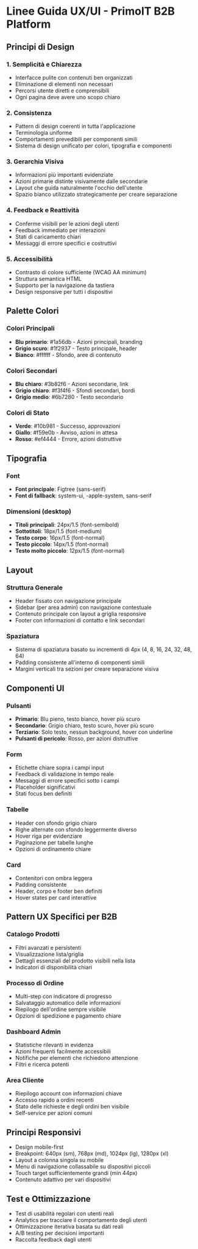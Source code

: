 # Linee Guida UX/UI - PrimoIT B2B Platform

## Principi di Design

### 1. Semplicità e Chiarezza
- Interfacce pulite con contenuti ben organizzati
- Eliminazione di elementi non necessari
- Percorsi utente diretti e comprensibili
- Ogni pagina deve avere uno scopo chiaro

### 2. Consistenza
- Pattern di design coerenti in tutta l'applicazione
- Terminologia uniforme
- Comportamenti prevedibili per componenti simili
- Sistema di design unificato per colori, tipografia e componenti

### 3. Gerarchia Visiva
- Informazioni più importanti evidenziate
- Azioni primarie distinte visivamente dalle secondarie
- Layout che guida naturalmente l'occhio dell'utente
- Spazio bianco utilizzato strategicamente per creare separazione

### 4. Feedback e Reattività
- Conferme visibili per le azioni degli utenti
- Feedback immediato per interazioni
- Stati di caricamento chiari
- Messaggi di errore specifici e costruttivi

### 5. Accessibilità
- Contrasto di colore sufficiente (WCAG AA minimum)
- Struttura semantica HTML
- Supporto per la navigazione da tastiera
- Design responsive per tutti i dispositivi

## Palette Colori

### Colori Principali
- **Blu primario**: #1a56db - Azioni principali, branding
- **Grigio scuro**: #1f2937 - Testo principale, header
- **Bianco**: #ffffff - Sfondo, aree di contenuto

### Colori Secondari
- **Blu chiaro**: #3b82f6 - Azioni secondarie, link
- **Grigio chiaro**: #f3f4f6 - Sfondi secondari, bordi
- **Grigio medio**: #6b7280 - Testo secondario

### Colori di Stato
- **Verde**: #10b981 - Successo, approvazioni
- **Giallo**: #f59e0b - Avviso, azioni in attesa
- **Rosso**: #ef4444 - Errore, azioni distruttive

## Tipografia

### Font
- **Font principale**: Figtree (sans-serif)
- **Font di fallback**: system-ui, -apple-system, sans-serif

### Dimensioni (desktop)
- **Titoli principali**: 24px/1.5 (font-semibold)
- **Sottotitoli**: 18px/1.5 (font-medium)
- **Testo corpo**: 16px/1.5 (font-normal)
- **Testo piccolo**: 14px/1.5 (font-normal)
- **Testo molto piccolo**: 12px/1.5 (font-normal)

## Layout

### Struttura Generale
- Header fissato con navigazione principale
- Sidebar (per area admin) con navigazione contestuale
- Contenuto principale con layout a griglia responsive
- Footer con informazioni di contatto e link secondari

### Spaziatura
- Sistema di spaziatura basato su incrementi di 4px (4, 8, 16, 24, 32, 48, 64)
- Padding consistente all'interno di componenti simili
- Margini verticali tra sezioni per creare separazione visiva

## Componenti UI

### Pulsanti
- **Primario**: Blu pieno, testo bianco, hover più scuro
- **Secondario**: Grigio chiaro, testo scuro, hover più scuro
- **Terziario**: Solo testo, nessun background, hover con underline
- **Pulsanti di pericolo**: Rosso, per azioni distruttive

### Form
- Etichette chiare sopra i campi input
- Feedback di validazione in tempo reale
- Messaggi di errore specifici sotto i campi
- Placeholder significativi
- Stati focus ben definiti

### Tabelle
- Header con sfondo grigio chiaro
- Righe alternate con sfondo leggermente diverso
- Hover riga per evidenziare
- Paginazione per tabelle lunghe
- Opzioni di ordinamento chiare

### Card
- Contenitori con ombra leggera
- Padding consistente
- Header, corpo e footer ben definiti
- Hover states per card interattive

## Pattern UX Specifici per B2B

### Catalogo Prodotti
- Filtri avanzati e persistenti
- Visualizzazione lista/griglia
- Dettagli essenziali del prodotto visibili nella lista
- Indicatori di disponibilità chiari

### Processo di Ordine
- Multi-step con indicatore di progresso
- Salvataggio automatico delle informazioni
- Riepilogo dell'ordine sempre visibile
- Opzioni di spedizione e pagamento chiare

### Dashboard Admin
- Statistiche rilevanti in evidenza
- Azioni frequenti facilmente accessibili
- Notifiche per elementi che richiedono attenzione
- Filtri e ricerca potenti

### Area Cliente
- Riepilogo account con informazioni chiave
- Accesso rapido a ordini recenti
- Stato delle richieste e degli ordini ben visibile
- Self-service per azioni comuni

## Principi Responsivi

- Design mobile-first
- Breakpoint: 640px (sm), 768px (md), 1024px (lg), 1280px (xl)
- Layout a colonna singola su mobile
- Menu di navigazione collassabile su dispositivi piccoli
- Touch target sufficientemente grandi (min 44px)
- Contenuto adattivo per vari dispositivi

## Test e Ottimizzazione

- Test di usabilità regolari con utenti reali
- Analytics per tracciare il comportamento degli utenti
- Ottimizzazione iterativa basata su dati reali
- A/B testing per decisioni importanti
- Raccolta feedback dagli utenti 